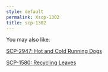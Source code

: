 ```yaml
---
style: default
permalink: Xscp-1302
title: scp-1302
---
```

You may also like:

[SCP-2947: Hot and Cold Running Dogs](http://scp-wiki.net/scp-2947)

[SCP-1580: Recycling Leaves](http://scp-wiki.net/scp-1580)
